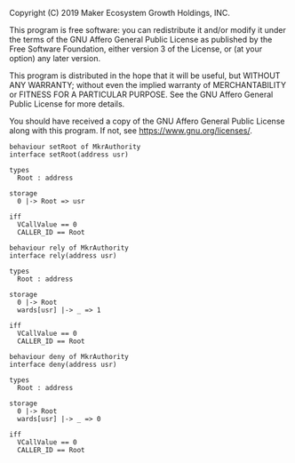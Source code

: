 Copyright (C) 2019 Maker Ecosystem Growth Holdings, INC.

This program is free software: you can redistribute it and/or modify
it under the terms of the GNU Affero General Public License as published
by the Free Software Foundation, either version 3 of the License, or
(at your option) any later version.

This program is distributed in the hope that it will be useful,
but WITHOUT ANY WARRANTY; without even the implied warranty of
MERCHANTABILITY or FITNESS FOR A PARTICULAR PURPOSE.  See the
GNU Affero General Public License for more details.

You should have received a copy of the GNU Affero General Public License
along with this program.  If not, see <https://www.gnu.org/licenses/>.

```act
behaviour setRoot of MkrAuthority
interface setRoot(address usr)

types
  Root : address

storage
  0 |-> Root => usr

iff
  VCallValue == 0
  CALLER_ID == Root
```

```act
behaviour rely of MkrAuthority
interface rely(address usr)

types
  Root : address

storage
  0 |-> Root
  wards[usr] |-> _ => 1

iff
  VCallValue == 0
  CALLER_ID == Root
```

```act
behaviour deny of MkrAuthority
interface deny(address usr)

types
  Root : address

storage
  0 |-> Root
  wards[usr] |-> _ => 0

iff
  VCallValue == 0
  CALLER_ID == Root
```
